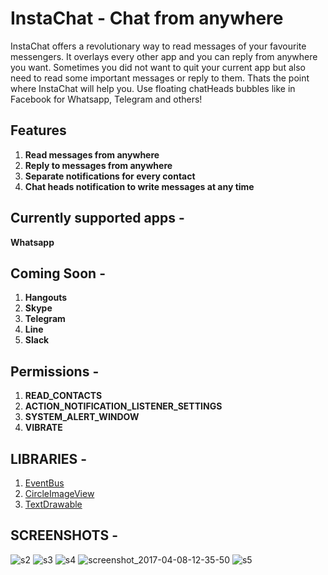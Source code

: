 # InstaChat - Chat from anywhere

InstaChat offers a revolutionary way to read messages of your favourite messengers. It overlays every other app and you can reply from anywhere you want.
Sometimes you did not want to quit your current app but also need to read some important messages or reply to them. Thats the point where InstaChat will help you.
Use floating chatHeads bubbles like in Facebook for Whatsapp, Telegram and others!

## Features

1. **Read messages from anywhere**
1. **Reply to messages from anywhere**
1. **Separate notifications for every contact**
1. **Chat heads notification to write messages at any time**


## Currently supported apps - 

**Whatsapp**

## Coming Soon -

1. **Hangouts**
1. **Skype**
1. **Telegram**
1. **Line**
1. **Slack**

## Permissions - 

1. **READ_CONTACTS**
1. **ACTION_NOTIFICATION_LISTENER_SETTINGS**
1. **SYSTEM_ALERT_WINDOW**
1. **VIBRATE**

## LIBRARIES -

1. [EventBus](https://github.com/greenrobot/EventBus)
1. [CircleImageView](https://github.com/hdodenhof/CircleImageView)
1. [TextDrawable](https://github.com/amulyakhare/TextDrawable)

## SCREENSHOTS -

![s2](https://cloud.githubusercontent.com/assets/12782512/24828687/1c77190a-1c80-11e7-9389-d05f2efc91a0.jpg)
![s3](https://cloud.githubusercontent.com/assets/12782512/24828688/1cc13c38-1c80-11e7-9b47-011fc6e5131f.jpg)
![s4](https://cloud.githubusercontent.com/assets/12782512/24828689/1eb46894-1c80-11e7-9b4c-a63945be0ee8.jpg)
![screenshot_2017-04-08-12-35-50](https://cloud.githubusercontent.com/assets/12782512/24828692/235b2072-1c80-11e7-9b13-74fdbce501fb.jpg)
![s5](https://cloud.githubusercontent.com/assets/12782512/24828690/213c365a-1c80-11e7-812d-d96911170f2a.jpg)
